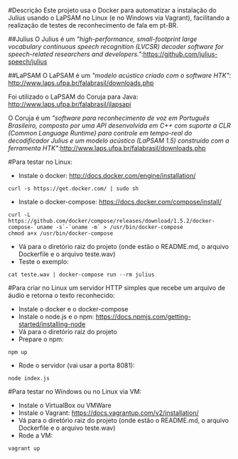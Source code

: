 #Descrição
Este projeto usa o Docker para automatizar a instalação do Julius usando o LaPSAM no Linux (e no Windows via Vagrant), facilitando a realização de testes de reconhecimento de fala em pt-BR.

##Julius
O Julius é um *"high-performance, small-footprint large vocabulary continuous speech recognition (LVCSR) decoder software for speech-related researchers and developers."*:https://github.com/julius-speech/julius

##LaPSAM
O LaPSAM é um *"modelo acústico criado com o software HTK"*: http://www.laps.ufpa.br/falabrasil/downloads.php

Foi utilizado o LaPSAM do Coruja para Java: http://www.laps.ufpa.br/falabrasil/jlapsapi

O Coruja é um *"software para reconhecimento de voz em Português Brasileiro, composto por uma API desenvolvida em C++ com suporte a CLR (Common Language Runtime) para controle em tempo-real do decodificador Julius e um modelo acústico (LaPSAM 1.5) construído com a ferramenta HTK"*:http://www.laps.ufpa.br/falabrasil/downloads.php

#Para testar no Linux:
- Instale o docker: http://docs.docker.com/engine/installation/
```
curl -s https://get.docker.com/ | sudo sh
```
- Instale o docker-compose: https://docs.docker.com/compose/install/
```
curl -L https://github.com/docker/compose/releases/download/1.5.2/docker-compose-`uname -s`-`uname -m` > /usr/bin/docker-compose
chmod a+x /usr/bin/docker-compose
```
- Vá para o diretório raiz do projeto (onde estão o README.md, o arquivo Dockerfile e o arquivo teste.wav)
- Teste o exemplo:
```
cat teste.wav | docker-compose run --rm julius 
```

#Para criar no Linux um servidor HTTP simples que recebe um arquivo de áudio e retorna o texto reconhecido:
- Instale o docker e o docker-compose
- Instale o node.js e o npm: https://docs.npmjs.com/getting-started/installing-node
- Vá para o diretório raiz do projeto
- Prepare o npm:
```
npm up
```
- Rode o servidor (vai usar a porta 8081):
```
node index.js
```

#Para testar no Windows ou no Linux via VM:
- Instale o VirtualBox ou VMWare
- Instale o Vagrant: https://docs.vagrantup.com/v2/installation/
- Vá para o diretório raiz do projeto (onde estão o README.md, o arquivo Dockerfile e o arquivo teste.wav)
- Rode a VM:
```
vagrant up
```
